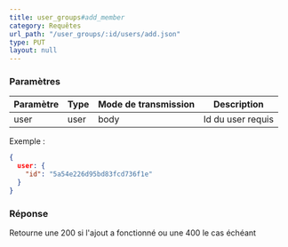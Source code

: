 ```yaml
---
title: user_groups#add_member
category: Requêtes
url_path: "/user_groups/:id/users/add.json"
type: PUT
layout: null
---
```


### Paramètres

| Paramètre | **Type** | Mode de transmission | Description                |
| --------- | -------- | -------------------- | -------------------------- |
| user        | user   | body                | Id du user requis |

Exemple :

```json
{
  user: {
    "id": "5a54e226d95bd83fcd736f1e"
  }
}
```


### Réponse

Retourne une 200 si l'ajout a fonctionné ou une 400 le cas échéant
